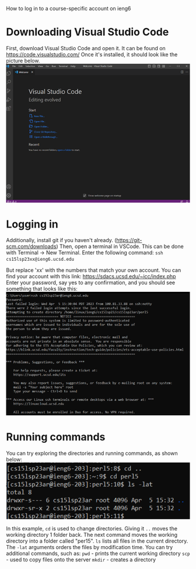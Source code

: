 How to log in to a course-specific account on ieng6

# Downloading Visual Studio Code

First, download Visual Studio Code and open it. It can be found on https://code.visualstudio.com/ 
Once it's installed, it should look like the picture below.
![Image](ss1.PNG)

# Logging in

Additionally, install git if you haven't already. (https://git-scm.com/downloads)
Then, open a terminal in VSCode. This can be done with Terminal -> New Terminal. Enter the following command:
`ssh cs15lsp23xx@ieng6.ucsd.edu`

But replace 'xx' with the numbers that match your own account.
You can find your account with this link: https://sdacs.ucsd.edu/~icc/index.php 
Enter your password, say yes to any confirmation, and you should see something that looks like this:
![Image](ss2.PNG)

# Running commands

You can try exploring the directories and running commands, as shown below:
![Image](ss3.PNG)

In this example, `cd` is used to change directories. Giving it `..` moves the working directory 1 folder back. The next command moves the working directory into a folder called "per15". `ls` lists all files in the current directory. The `-lat` arguments orders the files by modification time.
You can try additional commands, such as:
`pwd` - prints the current working directory
`scp` - used to copy files onto the server
`mkdir` - creates a directory
